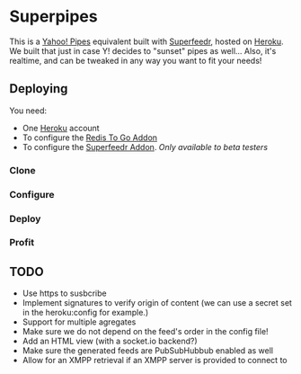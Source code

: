 # Superpipes

This is a [Yahoo! Pipes](http://pipes.yahoo.com/pipes/) equivalent built with [Superfeedr](http://superfeedr.com/), hosted on [Heroku](http://www.heroku.com/). We built that just in case Y! decides to "sunset" pipes as well...
Also, it's realtime, and can be tweaked in any way you want to fit your needs!


## Deploying

You need:

* One [Heroku](http://www.heroku.com/) account
* To configure the [Redis To Go Addon](https://addons.heroku.com/redistogo)
* To configure the [Superfeedr Addon](https://addons.heroku.com/superfeedr). *Only available to beta testers*

### Clone

### Configure

### Deploy

### Profit


## TODO

* Use https to susbcribe
* Implement signatures to verify origin of content (we can use a secret set in the heroku:config for example.)
* Support for multiple agregates
* Make sure we do not depend on the feed's order in the config file!
* Add an HTML view (with a socket.io backend?)
* Make sure the generated feeds are PubSubHubbub enabled as well
* Allow for an XMPP retrieval if an XMPP server is provided to connect to
